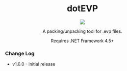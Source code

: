 <div align="center">
  <h1>dotEVP</h1>
  <p>
    <img src="https://img.shields.io/github/workflow/status/dvsku/dotEVP/build?color=%2331C653&logoColor=%23333A41&style=flat-square"/>
  </p>
  <p>
    A packing/unpacking tool for .evp files.
  </p>
  <p>
    Requires .NET Framework 4.5+
  </p>
</div>

### Change Log
* v1.0.0 - Initial release
